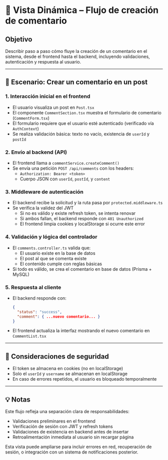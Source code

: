 # 🔄 Vista Dinámica – Flujo de creación de comentario

## Objetivo

Describir paso a paso cómo fluye la creación de un comentario en el sistema, desde el frontend hasta el backend, incluyendo validaciones, autenticación y respuesta al usuario.

---

## 🎯 Escenario: Crear un comentario en un post

### 1. Interacción inicial en el frontend
- El usuario visualiza un post en `Post.tsx`
- El componente `CommentSection.tsx` muestra el formulario de comentario (`CommentForm.tsx`)
- El formulario requiere que el usuario esté autenticado (verificado vía `AuthContext`)
- Se realiza validación básica: texto no vacío, existencia de `userId` y `postId`

### 2. Envío al backend (API)
- El frontend llama a `commentService.createComment()`
- Se envía una petición `POST /api/comments` con los headers:
  - `Authorization: Bearer <token>`
  - Cuerpo JSON con `userId`, `postId`, y `content`

### 3. Middleware de autenticación
- El backend recibe la solicitud y la ruta pasa por `protected.middleware.ts`
- Se verifica la validez del JWT
  - Si no es válido y existe refresh token, se intenta renovar
  - Si ambos fallan, el backend responde con `401 Unauthorized`
  - El frontend limpia cookies y localStorage si ocurre este error

### 4. Validación y lógica del controlador
- El `comments.controller.ts` valida que:
  - El usuario existe en la base de datos
  - El post al que se comenta existe
  - El contenido cumple con reglas básicas
- Si todo es válido, se crea el comentario en base de datos (Prisma + MySQL)

### 5. Respuesta al cliente
- El backend responde con:
  ```json
  {
    "status": "success",
    "comment": { ...nuevo comentario... }
  }
  ```
- El frontend actualiza la interfaz mostrando el nuevo comentario en `CommentList.tsx`

---

## 🔐 Consideraciones de seguridad
- El token se almacena en cookies (no en localStorage)
- Solo el `userId` y `username` se almacenan en localStorage
- En caso de errores repetidos, el usuario es bloqueado temporalmente

---

## 💡 Notas
Este flujo refleja una separación clara de responsabilidades:
- Validaciones preliminares en el frontend
- Verificación de sesión con JWT y refresh tokens
- Validaciones de existencia en backend antes de insertar
- Retroalimentación inmediata al usuario sin recargar página

Esta vista puede ampliarse para incluir errores en red, recuperación de sesión, o integración con un sistema de notificaciones posterior.

